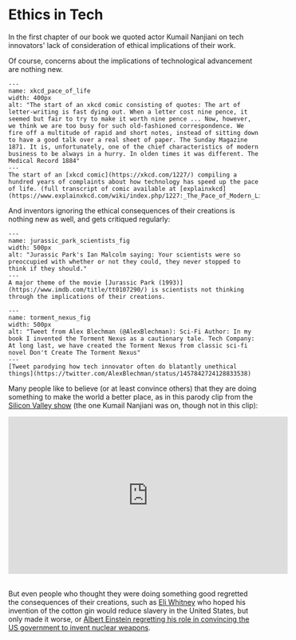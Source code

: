 # Ethics in Tech

In the first chapter of our book we quoted actor Kumail Nanjiani on tech innovators' lack of consideration of ethical implications of their work. 

Of course, concerns about the implications of technological advancement are nothing new.

```{figure} xkcd_pace_of_life.png
---
name: xkcd_pace_of_life
width: 400px
alt: "The start of an xkcd comic consisting of quotes: The art of letter-writing is fast dying out. When a letter cost nine pence, it seemed but fair to try to make it worth nine pence ... Now, however, we think we are too busy for such old-fashioned correspondence. We fire off a multitude of rapid and short notes, instead of sitting down to have a good talk over a real sheet of paper. The Sunday Magazine 1871. It is, unfortunately, one of the chief characteristics of modern business to be always in a hurry. In olden times it was different. The Medical Record 1884"
---
The start of an [xkcd comic](https://xkcd.com/1227/) compiling a hundred years of complaints about how technology has speed up the pace of life. (full transcript of comic available at [explainxkcd](https://www.explainxkcd.com/wiki/index.php/1227:_The_Pace_of_Modern_Life))
```

And inventors ignoring the ethical consequences of their creations is nothing new as well, and gets critiqued regularly:

```{figure} jurassic_park_scientists.gif
---
name: jurassic_park_scientists_fig
width: 500px
alt: "Jurassic Park's Ian Malcolm saying: Your scientists were so preoccupied with whether or not they could, they never stopped to think if they should."
---
A major theme of the movie [Jurassic Park (1993)](https://www.imdb.com/title/tt0107290/) is scientists not thinking through the implications of their creations.
```

```{figure} torment_nexus.jpg
---
name: torment_nexus_fig
width: 500px
alt: "Tweet from Alex Blechman (@AlexBlechman): Sci-Fi Author: In my book I invented the Torment Nexus as a cautionary tale. Tech Company: At long last, we have created the Torment Nexus from classic sci-fi novel Don't Create The Torment Nexus"
---
[Tweet parodying how tech innovator often do blatantly unethical things](https://twitter.com/AlexBlechman/status/1457842724128833538)
```


Many people like to believe (or at least convince others) that they are doing something to make the world a better place, as in this parody clip from the [Silicon Valley show](https://www.imdb.com/title/tt2575988/) (the one Kumail Nanjiani was on, though not in this clip):

<iframe width="560" height="315" src="https://www.youtube.com/embed/B8C5sjjhsso" title="YouTube video player" frameborder="0" allow="accelerometer; autoplay; clipboard-write; encrypted-media; gyroscope; picture-in-picture; web-share" allowfullscreen></iframe>

<br>
<br>

But even people who thought they were doing something good regretted the consequences of their creations, such as [Eli Whitney](https://en.wikipedia.org/wiki/Eli_Whitney) who hoped his invention of the cotton gin would reduce slavery in the United States, but only made it worse, or [Albert Einstein regretting his role in convincing the US government to invent nuclear weapons](https://www.amnh.org/exhibitions/einstein/peace-and-war/the-manhattan-project#:~:text=He%20came%20to%20regret%20taking,I%20would%20have%20done%20nothing.%22).